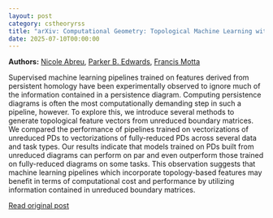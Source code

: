 ```yaml
---
layout: post
category: cstheoryrss
title: "arXiv: Computational Geometry: Topological Machine Learning with Unreduced Persistence Diagrams"
date: 2025-07-10T00:00:00
---
```


**Authors:** [Nicole Abreu](https://dblp.uni-trier.de/search?q=Nicole+Abreu), [Parker B. Edwards](https://dblp.uni-trier.de/search?q=Parker+B.+Edwards), [Francis Motta](https://dblp.uni-trier.de/search?q=Francis+Motta)

Supervised machine learning pipelines trained on features derived from
persistent homology have been experimentally observed to ignore much of the
information contained in a persistence diagram. Computing persistence diagrams
is often the most computationally demanding step in such a pipeline, however.
To explore this, we introduce several methods to generate topological feature
vectors from unreduced boundary matrices. We compared the performance of
pipelines trained on vectorizations of unreduced PDs to vectorizations of
fully-reduced PDs across several data and task types. Our results indicate that
models trained on PDs built from unreduced diagrams can perform on par and even
outperform those trained on fully-reduced diagrams on some tasks. This
observation suggests that machine learning pipelines which incorporate
topology-based features may benefit in terms of computational cost and
performance by utilizing information contained in unreduced boundary matrices.

[Read original post](http://arxiv.org/abs/2507.07156v1)
